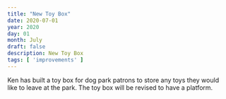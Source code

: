 ```yaml
---
title: "New Toy Box"
date: 2020-07-01
year: 2020
day: 01
month: July
draft: false
description: New Toy Box
tags: [ 'improvements' ]
---
```


Ken has built a toy box for dog park patrons to store any toys they would like to leave at the park. The toy box will be revised to have a platform. 